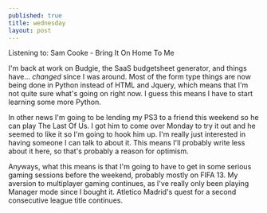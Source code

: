 ```yaml
---
published: true
title: wednesday
layout: post
---
```


Listening to: Sam Cooke - Bring It On Home To Me

I'm back at work on Budgie, the SaaS budgetsheet generator, and things have... *changed* since I was around. Most of the form type things are now being done in Python instead of HTML and Jquery, which means that I'm not quite sure what's going on right now. I guess this means I have to start learning some more Python. 

In other news I'm going to be lending my PS3 to a friend this weekend so he can play The Last Of Us. I got him to come over Monday to try it out and he seemed to like it so I'm going to hook him up. I'm really just interested in having someone I can talk to about it. This means I'll probably write less about it here, so that's probably a reason for optimism.

Anyways, what this means is that I'm going to have to get in some serious gaming sessions before the weekend, probably mostly on FIFA 13. My aversion to multiplayer gaming continues, as I've really only been playing Manager mode since I bought it. Atletico Madrid's quest for a second consecutive league title continues.